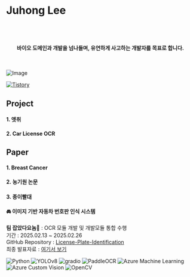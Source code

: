 <!--헤더-->
<h1>Juhong Lee</h1>

<!--자기소개-->
<br>
<br>
<h4>
 <p align="center">
  바이오 도메인과 개발을 넘나들며, 
  유연하게 사고하는 개발자를 목표로 합니다.
</p>
</h5>
<br>

<!--발자취-->
![Image](https://github.com/user-attachments/assets/cea25a70-436a-408b-9f5b-e8997932dbf8)

<!--블로그, 이력서, 메일-->
<!--티스토리 로고-->
  <a href="https://seesong-pyeon.tistory.com/">
    <img src="https://img.shields.io/badge/Tistory-09B3AF?style=flat&logo=tistory&logoColor=white" alt="Tistory"/>
  </a>  

<!--프로젝트-->
## Project
#### 1. 엣취


#### 2. Car License OCR

<!--논문-->
## Paper
#### 1. Breast Cancer

#### 2. 농기원 논문

#### 3. 종이빨대




#### 🚘 __이미지 기반 자동차 번호판 인식 시스템__  <a id="license-plate-project"></a>
**팀 잡았다요놈🚨** : OCR 모듈 개발 및 개발모듈 통합 수행  
기간 : 2025.02.13 ~ 2025.02.26  
GitHub Repository : [License-Plate-Identification](https://github.com/kairosial/License-Plate-Identification.git)  
최종 발표자료 : [여기서 보기](https://drive.google.com/file/d/1zM274BRcRhh-zJG3OGaCtO12Qb-p75h2/view?usp=sharing)
 
![Python](https://img.shields.io/badge/Python-3776AB?style=flat-square&logo=python&logoColor=white)
![YOLOv8](https://img.shields.io/badge/YOLOv8-4051B5?style=flat-square&logo=yolo&logoColor=white)
![gradio](https://img.shields.io/badge/Gradio-FF6F00?style=flat-square&logo=gradio&logoColor=white)
![PaddleOCR](https://img.shields.io/badge/PaddleOCR-0053C6?style=flat-square&logo=paddlepaddle&logoColor=white)
![Azure Machine Learning](https://img.shields.io/badge/Azure%20ML-0078D4?style=flat-square&logo=microsoft-azure&logoColor=white)
![Azure Custom Vision](https://img.shields.io/badge/Azure%20Custom%20Vision-008AD7?style=flat-square&logo=microsoft-azure&logoColor=white)
![OpenCV](https://img.shields.io/badge/OpenCV-5C3EE8?style=flat-square&logo=opencv&logoColor=white)
